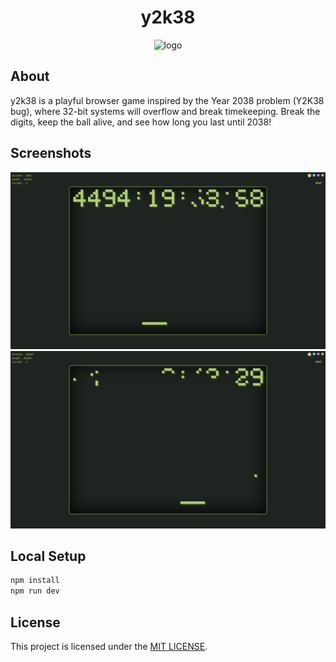 <div align="center">
  <h1>y2k38</h1>
  <img src="public/favicon.ico" width="80" alt="logo" />
</div>

## About

y2k38 is a playful browser game inspired by the Year 2038 problem (Y2K38 bug), where 32-bit systems will overflow and break timekeeping. Break the digits, keep the ball alive, and see how long you last until 2038!


## Screenshots

<div align="center">
  <img src="screenshots/01.png" width="720">
  <img src="screenshots/02.png" width="720">
</div>

## Local Setup

```bash
npm install
npm run dev
```

## License

This project is licensed under the [MIT LICENSE](./LICENSE).